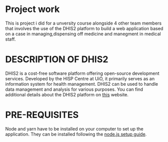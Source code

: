 # Project work
This is project i did for a unversity course alongside 4 other team members that involves the use of the DHIS2 platform to build a web application based on a case in managing,dispensing off medicine and manegment in medical staff.


# DESCRIPTION OF DHIS2

DHIS2 is a cost-free software platform offering open-source development services. Developed by the HISP Centre at UiO, it primarily serves as an information system for health management. DHIS2 can be used to handle data management and analysis for various purposes. You can find additional details about the DHIS2 platform on [this](https://dhis2.org/about/) website.

# PRE-REQUISITES

Node and yarn have to be installed on your computer to set up the application. They can be installed following the [node.js setup guide](https://dhis2-app-course.ifi.uio.no/learn/getting-started/development-setup/nodejs/).
